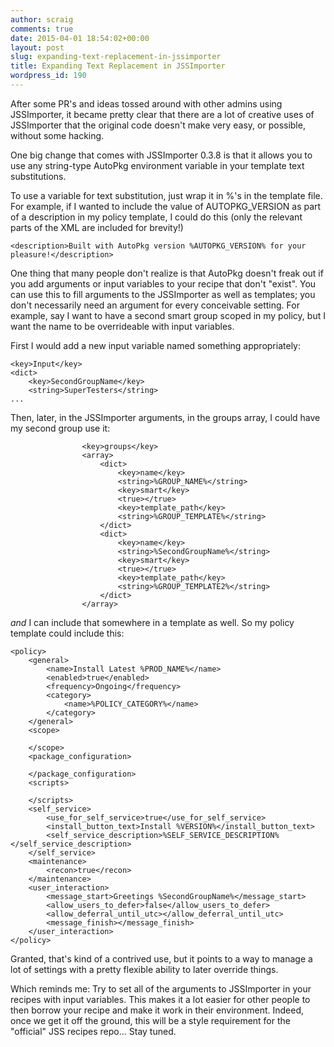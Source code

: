 ```yaml
---
author: scraig
comments: true
date: 2015-04-01 18:54:02+00:00
layout: post
slug: expanding-text-replacement-in-jssimporter
title: Expanding Text Replacement in JSSImporter
wordpress_id: 190
---
```


After some PR's and ideas tossed around with other admins using JSSImporter, it became pretty clear that there are a lot of creative uses of JSSImporter that the original code doesn't make very easy, or possible, without some hacking.

One big change that comes with JSSImporter 0.3.8 is that it allows you to use any string-type AutoPkg environment variable in your template text substitutions.

To use a variable for text substitution, just wrap it in %'s in the template file. For example, if I wanted to include the value of AUTOPKG_VERSION as part of a description in my policy template, I could do this (only the relevant parts of the XML are included for brevity!)

    
    <description>Built with AutoPkg version %AUTOPKG_VERSION% for your pleasure!</description>



One thing that many people don't realize is that AutoPkg doesn't freak out if you add arguments or input variables to your recipe that don't "exist". You can use this to fill arguments to the JSSImporter as well as templates; you don't necessarily need an argument for every conceivable setting. For example, say I want to have a second smart group scoped in my policy, but I want the name to be overrideable with input variables.

First I would add a new input variable named something appropriately:

    
    
    <key>Input</key>
    <dict>
    	<key>SecondGroupName</key>
    	<string>SuperTesters</string>
    ...
    


Then, later, in the JSSImporter arguments, in the groups array, I could have my second group use it:

    
    
                    <key>groups</key>
                    <array>
                        <dict>
                            <key>name</key>
                            <string>%GROUP_NAME%</string>
                            <key>smart</key>
                            <true></true>
                            <key>template_path</key>
                            <string>%GROUP_TEMPLATE%</string>
                        </dict>
                        <dict>
                            <key>name</key>
                            <string>%SecondGroupName%</string>
                            <key>smart</key>
                            <true></true>
                            <key>template_path</key>
                            <string>%GROUP_TEMPLATE2%</string>
                        </dict>
                    </array>
    


_and_ I can include that somewhere in a template as well. So my policy template could include this:


    
    
    <policy>
        <general>
            <name>Install Latest %PROD_NAME%</name>
            <enabled>true</enabled>
            <frequency>Ongoing</frequency>
            <category>
                <name>%POLICY_CATEGORY%</name>
            </category>
        </general>
        <scope> 
            
        </scope>
        <package_configuration>
            
        </package_configuration>
        <scripts>
            
        </scripts>
        <self_service>
            <use_for_self_service>true</use_for_self_service>
            <install_button_text>Install %VERSION%</install_button_text>
            <self_service_description>%SELF_SERVICE_DESCRIPTION%</self_service_description>
        </self_service>
        <maintenance>
            <recon>true</recon>
        </maintenance>
        <user_interaction>
            <message_start>Greetings %SecondGroupName%</message_start>
            <allow_users_to_defer>false</allow_users_to_defer>
            <allow_deferral_until_utc></allow_deferral_until_utc>
            <message_finish></message_finish>
        </user_interaction>
    </policy>
    



Granted, that's kind of a contrived use, but it points to a way to manage a lot of settings with a pretty flexible ability to later override things.

Which reminds me: Try to set all of the arguments to JSSImporter in your recipes with input variables. This makes it a lot easier for other people to then borrow your recipe and make it work in their environment. Indeed, once we get it off the ground, this will be a style requirement for the "official" JSS recipes repo... Stay tuned.
